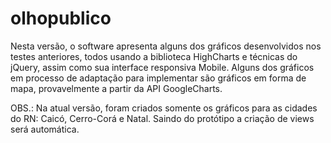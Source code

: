 # olhopublico
Nesta versão, o software apresenta alguns dos gráficos desenvolvidos nos testes anteriores, todos usando a biblioteca HighCharts e técnicas do jQuery, assim como sua interface responsiva Mobile.
Alguns dos gráficos em processo de adaptação para implementar são gráficos em forma de mapa, provavelmente a partir da API GoogleCharts.

OBS.: Na atual versão, foram criados somente os gráficos para as cidades do RN: Caicó, Cerro-Corá e Natal. Saindo do protótipo a criação de views será automática.
